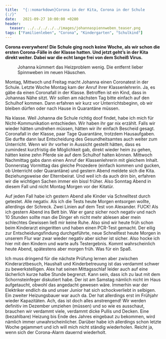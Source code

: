 ```yaml
---
title:  "{::nomarkdown}Corona in der Kita, Corona in der Schule 
{:/}"
date:   2021-09-27 10:00:00 +0200
header:
  teaser: ../../../../../images/johannaspiennweben_teaser.png
tags: ["Familienleben", "Corona", "Kindergarten", "Schulkind"]
---
```


**Corona everywhere! Die Schule ging noch keine Woche, als wir schon die ersten Corona-Fälle in der Klasse hatten. Und jetzt geht’s in der Kita direkt weiter. Dabei war die echt lange frei von dem Scheiß Virus.**

<figure>
  <img src="../../../../../images/johannaspinnweben.png" alt="">
  <figcaption>Johanna kümmert das Heizproblem wenig. Die entfernt lieber Spinnweben im neuen Häuschen.</figcaption>
</figure>  

Montag, Mittwoch und Freitag macht Johanna einen Coronatest in der Schule. Letzte Woche Montag kam der Anruf ihrer Klassenlehrerin. Ja, es gäbe da einen Coronafall in der Klasse. Betroffen ist ein Kind, dass in Johannas Nähe sitzt. Wir sollen am nächsten Tag bitte einfach auf den Schulhof kommen. Dann erfahren wir kurz vor Unterrichtsbeginn, ob wir bleiben dürfen oder nach Hause in Quarantäne müssen. 

Na klasse. Weil Johanna die Schule richtig doof findet, habe ich mich für Nicht-Kommunikation entschieden. Wir haben ihr gar nix erzählt. Falls wir wieder hätten umdrehen müssen, hätten wir ihr einfach Bescheid gesagt. Coronafall in der Klasse, paar Tage Quarantäne, trotzdem Hausaufgaben. Sie durfte dann laut Entscheidung des Gesundheitsamtes auch weiter zum Unterricht. Wenn wir ihr vorher in Aussicht gestellt hätten, dass es zumindest kurzfristig die Möglichkeit gab, direkt wieder heim zu gehen, hätten keine zehn Pferde sie auf dem Schulhof halten können. Mittwoch Nachmittag gabs dann einen Anruf der Klassenlehrerin mit gleichem Inhalt. Donnerstag Vormittag das gleiche Prozedere (einfach kommen und gucken, ob Unterricht oder Quarantäne) und gestern Abend meldete sich die Kita. Beziehungsweise der Elternbeirat. Und weil ich da auch drin bin, erfahren wir die wichtigen Sachen immer ein bissl früher. Also Sonntag Abend in diesem Fall und nicht Montag Morgen vor der Kitatür.

Auf jeden Fall habe ich gestern Abend alle Kinder via Schnelltest durch getestet. Alle negativ. Als ich die Tests heute Morgen entsorgen wollte, allerdings der Schreck. Zwei Linien auf dem Test von Alexander. FUCK! Als ich gestern Abend ins Bett bin. War er ganz sicher noch negativ und nach 10 Stunden sollte man die Dinger eh nicht mehr ablesen aber mein schlechtes Gewissen ließ mir keine Ruhe. Also sind wir heute früh schon beim Kinderarzt eingeritten und haben einen PCR-Test gemacht. Der eilig zur Entscheidungsfindung durchgeführte, neue Schnelltest heute Morgen in unserem Flur war zwar wieder negativ aber sicher ist sicher. Also hocke ich hier mit den Kindern und warte aufs Testergebnis. Kommt wahrscheinlich heute Abend, spätestens aber morgen früh. Was für ein Spaß.

Ich muss dringend für die nächste Prüfung lernen aber zwischen Kinderarztbesuch, Haushalt und Kinderbetreuung ist das verdammt schwer zu bewerkstelligen. Alex hat seinen Mittagsschlaf leider auch auf eine lächerlich kurze halbe Stunde begrenzt. Kann sein, dass ich zu laut mit dem Schornsteinfeger diskutiert habe. Der ist am Samstag nämlich nicht im Haus aufgetaucht, obwohl das angedacht gewesen wäre. Immerhin war der Elektriker endlich da und unser Junior hat sich schockverliebt in selbigen. Ein zweiter Heizungsbauer war auch da. Der hat allerdings erst im Frühjahr wieder Kapazitäten. Ach, das ist doch alles anstrengend! Wir werden definitiv im Dezember umziehen (müssen) und so wie es ausschaut, brauchen wir verdammt viele, verdammt dicke Pullis und Decken. Eine (bezahlbare) Heizung bis Ende des Jahres eingebaut zu bekommen, wird nämlich immer unwahrscheinlicher. Darüber habe ich allerdings schon letzte Woche gejammert und ich will mich nicht ständig wiederholen. Reicht ja, wenn sich der Corona-Alarm dauernd wiederholt. 

  


 
 
 
 


   


 



 






 






 


 
 






















 








 

   



















  












 






 





  


  






					 


 
 








